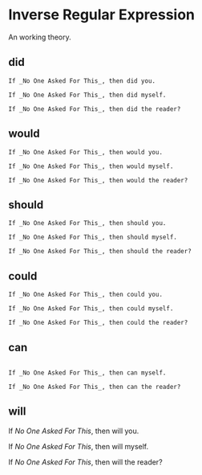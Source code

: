 # Inverse Regular Expression

An working theory.

## did

```text
If _No One Asked For This_, then did you.

If _No One Asked For This_, then did myself.

If _No One Asked For This_, then did the reader?
```

## would
```text
If _No One Asked For This_, then would you.

If _No One Asked For This_, then would myself.

If _No One Asked For This_, then would the reader?
```

## should
```text
If _No One Asked For This_, then should you.

If _No One Asked For This_, then should myself.

If _No One Asked For This_, then should the reader?
```

## could
```text
If _No One Asked For This_, then could you.

If _No One Asked For This_, then could myself.

If _No One Asked For This_, then could the reader?
```

## can
```textIf _No One Asked For This_, then can you.

If _No One Asked For This_, then can myself.

If _No One Asked For This_, then can the reader?
```

## will
If _No One Asked For This_, then will you.

If _No One Asked For This_, then will myself.

If _No One Asked For This_, then will the reader?
```
